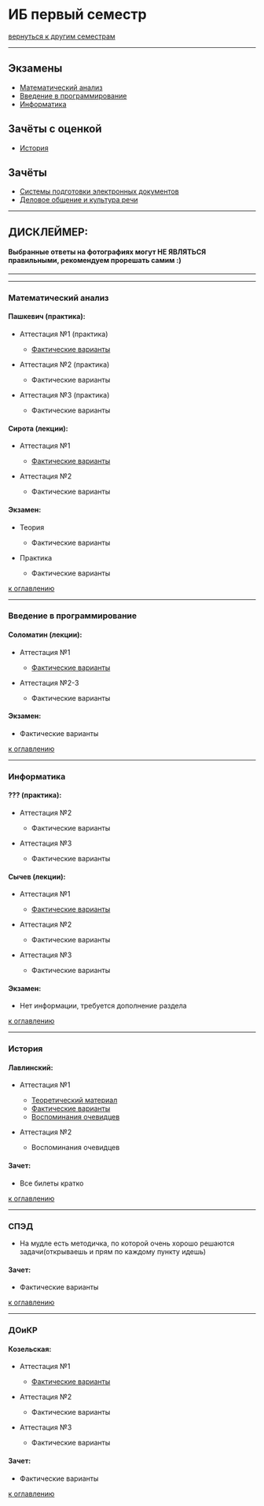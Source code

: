 # ИБ первый семестр
[вернуться к другим семестрам](ib.md)

***

## Экзамены
+ [Математический анализ](#Математический-анализ)
+ [Введение в программирование](#Введение-в-программирование)
+ [Информатика](#Информатика)

## Зачёты c оценкой
+ [История](#История)

## Зачёты
+ [Системы подготовки электронных документов](#СПЭД)
+ [Деловое общение и культура речи](#ДОиКР)

***

## ДИСКЛЕЙМЕР:
#### Выбранные ответы на фотографиях могут НЕ ЯВЛЯТЬСЯ правильными, рекомендуем прорешать самим :)

***
***

### Математический анализ

#### Пашкевич (практика):
+ Аттестация №1 (практика)
    + [Фактические варианты](../subjects/1-sem/mathan/mathan-preng/mathan-pr-att-1-fact.md)

+ Аттестация №2 (практика)
    + Фактические варианты

+ Аттестация №3 (практика)
    + Фактические варианты

#### Сирота (лекции):
+ Аттестация №1
  + [Фактические варианты](../subjects/1-sem/mathan/th-sirota/mathan-th-att-1-fact.md)

+ Аттестация №2
  + Фактические варианты

#### Экзамен:
+ Теория
  + Фактические варианты

+ Практика
  + Фактические варианты

[к оглавлению](#Экзамены)

***

### Введение в программирование
#### Соломатин (лекции):
+ Аттестация №1
  + [Фактические варианты](../subjects/1-sem/enter-prog/enter-prog-att-1-fact.md)

+ Аттестация №2-3
  + Фактические варианты

#### Экзамен:
+ Фактические варианты

[к оглавлению](#Экзамены)

***

### Информатика

#### ??? (практика):
+ Аттестация №2
  + Фактические варианты

+ Аттестация №3
  + Фактические варианты

#### Сычев (лекции):
+ Аттестация №1
  + [Фактические варианты](../subjects/1-sem/toinf/toinf-th-att-1-fact.md)

+ Аттестация №2
  + Фактические варианты

+ Аттестация №3
  + Фактические варианты

#### Экзамен:
+ Нет информации, требуется дополнение раздела

[к оглавлению](#Экзамены)

***

### История

#### Лавлинский:
+ Аттестация №1
    + [Теоретический материал](../subjects/1-sem/hist/hist-att-1/hist-att-1-theory.md)
    + [Фактические варианты](../subjects/1-sem/hist/hist-att-1/hist-att-1-fact.md)
    + [Воспоминания очевидцев](../subjects/1-sem/hist/hist-att-1/hist-att-1-memories.md)

+ Аттестация №2
  + Воспоминания очевидцев

#### Зачет:
+ Все билеты кратко

[к оглавлению](#Экзамены)

***

### СПЭД

+ На мудле есть методичка, по которой очень хорошо решаются задачи(открываешь и прям по каждому пункту идешь)

#### Зачет:
+ Фактические варианты

[к оглавлению](#Экзамены)

***

### ДОиКР

#### Козельская:
+ Аттестация №1
    + [Фактические варианты](../subjects/1-sem/russian/russian-att-1-fact.md)

+ Аттестация №2
    + Фактические варианты

+ Аттестация №3
    + Фактические варианты

#### Зачет:
+ Фактические варианты

[к оглавлению](#Экзамены)
